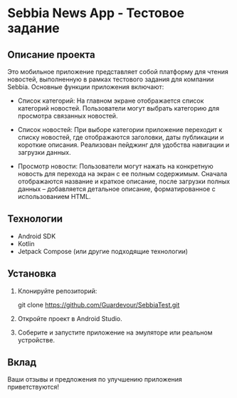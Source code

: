 # Sebbia News App - Тестовое задание

## Описание проекта

Это мобильное приложение представляет собой платформу для чтения новостей, выполненную в рамках тестового задания для компании Sebbia. Основные функции приложения включают:

- Список категорий: На главном экране отображается список категорий новостей. Пользователи могут выбрать категорию для просмотра связанных новостей.

- Список новостей: При выборе категории приложение переходит к списку новостей, где отображаются заголовки, даты публикации и короткие описания. Реализован пейджинг для удобства навигации и загрузки данных.

- Просмотр новости: Пользователи могут нажать на конкретную новость для перехода на экран с ее полным содержимым. Сначала отображаются название и краткое описание, после загрузки полных данных – добавляется детальное описание, форматированное с использованием HTML.

## Технологии

- Android SDK
- Kotlin
- Jetpack Compose (или другие подходящие технологии)

## Установка

1. Клонируйте репозиторий:
   
   git clone <https://github.com/Guardevour/SebbiaTest.git>
   
2. Откройте проект в Android Studio.
3. Соберите и запустите приложение на эмуляторе или реальном устройстве.

## Вклад

Ваши отзывы и предложения по улучшению приложения приветствуются!
